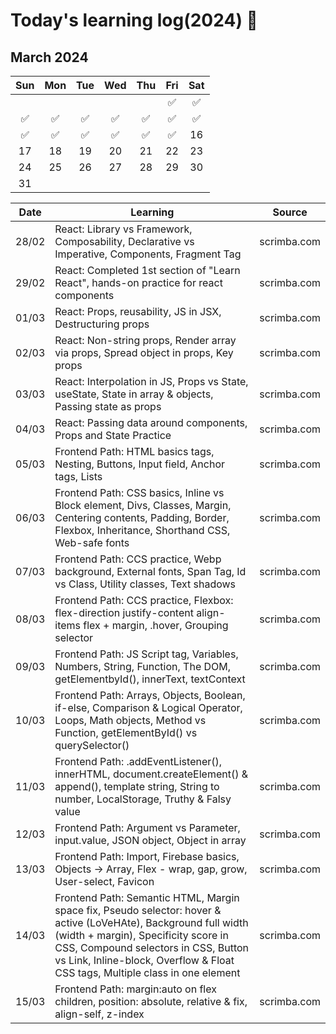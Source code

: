 # Today's learning log(2024) 📆

## March 2024
|	Sun	|	Mon	|	Tue	|	Wed	|	Thu	|	Fri	|	Sat	|
| :---: | :---: | :---: | :---: | :---: | :---: | :---: |
|		|		|		|		|		|	✅ | ✅ |
|	✅ | ✅ | ✅ | ✅ | ✅ | ✅ | ✅ |
|	✅ | ✅ | ✅ | ✅ | ✅ | ✅ |	16	|
|	17	|	18	|	19	|	20	|	21	|	22	|	23	|
|	24	|	25	|	26	|	27	|	28	|	29	|	30	|
|	31	|		|		|		|		|		|		|


| Date | Learning | Source |
|------|----------|--------|
| 28/02 | React: Library vs Framework, Composability, Declarative vs Imperative, Components, Fragment Tag | scrimba.com |
| 29/02 | React: Completed 1st section of "Learn React", hands-on practice for react components | scrimba.com |
| 01/03 | React: Props, reusability, JS in JSX, Destructuring props | scrimba.com |
| 02/03 | React: Non-string props, Render array via props, Spread object in props, Key props | scrimba.com |
| 03/03 | React: Interpolation in JS, Props vs State, useState, State in array & objects, Passing state as props | scrimba.com |
| 04/03 | React: Passing data around components, Props and State Practice | scrimba.com |
| 05/03 | Frontend Path: HTML basics tags, Nesting, Buttons, Input field, Anchor tags, Lists | scrimba.com |
| 06/03 | Frontend Path: CSS basics, Inline vs Block element, Divs, Classes, Margin, Centering contents, Padding, Border, Flexbox, Inheritance, Shorthand CSS, Web-safe fonts | scrimba.com |
| 07/03 | Frontend Path: CCS practice, Webp background, External fonts, Span Tag, Id vs Class, Utility classes, Text shadows | scrimba.com |
| 08/03 | Frontend Path: CCS practice, Flexbox: flex-direction justify-content align-items flex + margin, .hover, Grouping selector | scrimba.com |
| 09/03 | Frontend Path: JS Script tag, Variables, Numbers, String, Function, The DOM, getElementbyId(), innerText, textContext | scrimba.com |
| 10/03 | Frontend Path: Arrays, Objects, Boolean, if-else, Comparison & Logical Operator, Loops, Math objects, Method vs Function, getElementById() vs querySelector() | scrimba.com |
| 11/03 | Frontend Path: .addEventListener(), innerHTML, document.createElement() & append(), template string, String to number, LocalStorage, Truthy & Falsy value | scrimba.com |
| 12/03 | Frontend Path: Argument vs Parameter, input.value, JSON object, Object in array | scrimba.com |
| 13/03 | Frontend Path: Import, Firebase basics, Objects -> Array, Flex - wrap, gap, grow, User-select, Favicon | scrimba.com |
| 14/03 | Frontend Path: Semantic HTML, Margin space fix, Pseudo selector: hover & active (LoVeHAte), Background full width (width + margin), Specificity score in CSS, Compound selectors in CSS, Button vs Link, Inline-block, Overflow & Float CSS tags, Multiple class in one element | scrimba.com |
| 15/03 | Frontend Path: margin:auto on flex children, position: absolute, relative & fix, align-self, z-index | scrimba.com |
